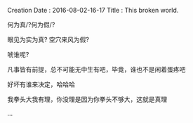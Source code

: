 Creation Date : 2016-08-02-16-17
Title         : This broken world.

何为真/?何为假/?

眼见为实为真? 空穴来风为假?

唬谁呢?

凡事皆有前提，总不可能无中生有吧，毕竟，谁也不是闲着蛋疼吧

好坏有谁来决定，哈哈哈

我拳头大我有理，你没理是因为你拳头不够大，这就是真理























...

